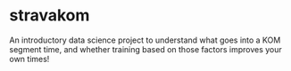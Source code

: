 # stravakom
An introductory data science project to understand what goes into a KOM segment time, and whether training based on those factors improves your own times!
